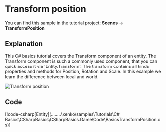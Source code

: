 # Transform position
You can find this sample in the tutorial project: **Scenes** ->  **TransformPosition** 

## Explanation
This C# basics tutorial covers the Transform component of an entity. The Transform component is such a commonly used component, that you can quick access it via 'Entity.Transform'. The transform contains all kinds properties and methods for Position, Rotation and Scale. In this example we learn the difference between local and world.

![Transform position](media/transform-position.png)

## Code
[!code-csharp[Entity](..\..\..\..\xenko\samples\Tutorials\C# Basics\CSharpBasics\CSharpBasics.Game\Code\BasicsTransformPosition.cs)]

